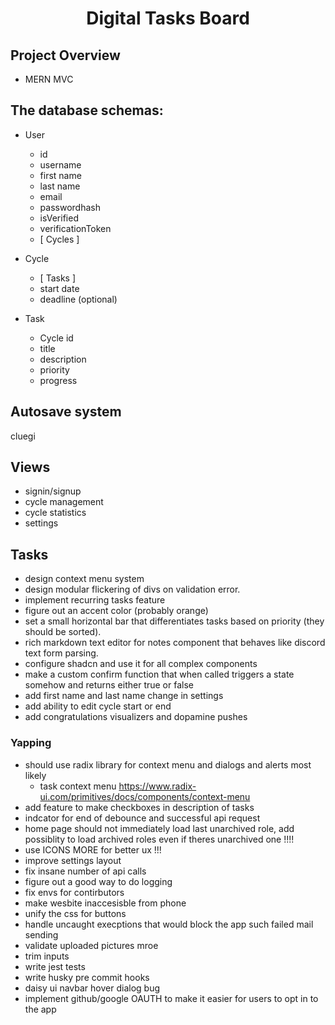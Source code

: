 <h1 align="center"><strong>Digital Tasks Board</strong></h1>

## Project Overview

- MERN MVC

## The database schemas:

- User

  - id
  - username
  - first name
  - last name
  - email
  - passwordhash
  - isVerified
  - verificationToken
  - [ Cycles ]

- Cycle

  - [ Tasks ]
  - start date
  - deadline (optional)

- Task

  - Cycle id
  - title
  - description
  - priority
  - progress

## Autosave system

cluegi

## Views

- signin/signup
- cycle management
- cycle statistics
- settings

## Tasks

- design context menu system
- design modular flickering of divs on validation error.
- implement recurring tasks feature
- figure out an accent color (probably orange)
- set a small horizontal bar that differentiates tasks based on priority (they should be sorted).
- rich markdown text editor for notes component that behaves like discord text form parsing.
- configure shadcn and use it for all complex components
- make a custom confirm function that when called triggers a state somehow and returns either true or false
- add first name and last name change in settings
- add ability to edit cycle start or end
- add congratulations visualizers and dopamine pushes

### Yapping

- should use radix library for context menu and dialogs and alerts most likely
  - task context menu https://www.radix-ui.com/primitives/docs/components/context-menu
- add feature to make checkboxes in description of tasks
- indcator for end of debounce and successful api request
- home page should not immediately load last unarchived role, add possiblity to load archived roles even if theres unarchived one !!!!
- use ICONS MORE for better ux !!!
- improve settings layout
- fix insane number of api calls
- figure out a good way to do logging
- fix envs for contirbutors
- make wesbite inaccesisble from phone
- unify the css for buttons
- handle uncaught execptions that would block the app such failed mail sending
- validate uploaded pictures mroe
- trim inputs
- write jest tests
- write husky pre commit hooks
- daisy ui navbar hover dialog bug
- implement github/google OAUTH to make it easier for users to opt in to the app
